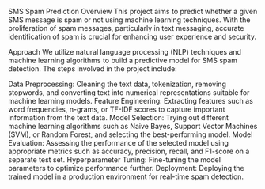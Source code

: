 SMS Spam Prediction
Overview
This project aims to predict whether a given SMS message is spam or not using machine learning techniques. With the proliferation of spam messages, particularly in text messaging, accurate identification of spam is crucial for enhancing user experience and security.

Approach
We utilize natural language processing (NLP) techniques and machine learning algorithms to build a predictive model for SMS spam detection. The steps involved in the project include:

Data Preprocessing: Cleaning the text data, tokenization, removing stopwords, and converting text into numerical representations suitable for machine learning models.
Feature Engineering: Extracting features such as word frequencies, n-grams, or TF-IDF scores to capture important information from the text data.
Model Selection: Trying out different machine learning algorithms such as Naive Bayes, Support Vector Machines (SVM), or Random Forest, and selecting the best-performing model.
Model Evaluation: Assessing the performance of the selected model using appropriate metrics such as accuracy, precision, recall, and F1-score on a separate test set.
Hyperparameter Tuning: Fine-tuning the model parameters to optimize performance further.
Deployment: Deploying the trained model in a production environment for real-time spam detection.
